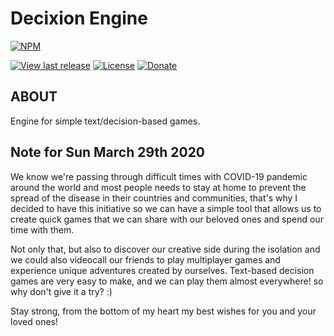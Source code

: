 # Decixion Engine

[![NPM](https://nodei.co/npm/decixion.png)](https://nodei.co/npm/decixion/)

[![View last release](https://img.shields.io/badge/version-0.3.1-informational.svg)](https://github.com/edgaralexanderfr/decixion/releases/latest)
[![License](https://img.shields.io/badge/license-MIT-green.svg)](https://opensource.org/licenses/MIT)
[![Donate](https://img.shields.io/badge/Donate-ff69b4.svg)](http://www.edgaralexanderfr.com.ve/donate)

## ABOUT

Engine for simple text/decision-based games.

## Note for Sun March 29th 2020

We know we're passing through difficult times with COVID-19 pandemic around the world and most people needs to stay at home to prevent the spread of the disease in their countries and communities, that's why I decided to have this initiative so we can have a simple tool that allows us to create quick games that we can share with our beloved ones and spend our time with them.

Not only that, but also to discover our creative side during the isolation and we could also videocall our friends to play multiplayer games and experience unique adventures created by ourselves. Text-based decision games are very easy to make, and we can play them almost everywhere! so why don't give it a try? :)

Stay strong, from the bottom of my heart my best wishes for you and your loved ones!